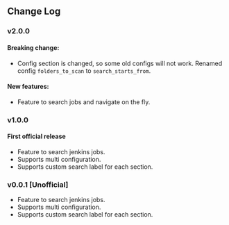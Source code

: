 ## Change Log

### v2.0.0

#### Breaking change:

* Config section is changed, so some old configs will not work. Renamed config `folders_to_scan` to
  `search_starts_from`.

#### New features:

* Feature to search jobs and navigate on the fly.

### v1.0.0

#### First official release

* Feature to search jenkins jobs.
* Supports multi configuration.
* Supports custom search label for each section.

### v0.0.1 [Unofficial]

* Feature to search jenkins jobs.
* Supports multi configuration.
* Supports custom search label for each section.
